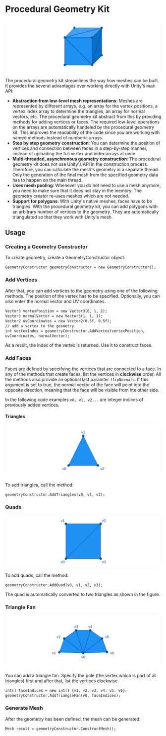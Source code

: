 # Procedural Geometry Kit

![Procedural Geometry](../resources/Logos/ProceduralGeometry.svg)

The procedural geometry kit streamlines the way how meshes can be built.
It provides the several advantages over working directly with Unity's `Mesh` API:

- **Abstraction from low-level mesh representations**: Meshes are represented by different arrays, e.g. an array for the vertex positions, a vertex index array to determine the triangles, an array for normal vectors, etc.
  The procedural geometry kit abstract from this by providing methods for adding vertices or faces. 
  The required low-level operations on the arrays are automatically handeled by the procedural geometry kit.
  This improves the readability of the code since you are working with named methods instead of numberic arrays.
- **Step by step geometry construction**: You can determine the position of vertices and connection between faces in a step-by-step manner, instead of uploading the full vertex and index arrays at once.
- **Multi-threaded, asynchronous geometry construction**: The procedural geometry kit does not use Unity's API in the construction process.
  Therefore, you can calculate the mesh's geometry in a separate thread.
  Only the generation of the final mesh from the specified geometry data has to happen on the main thread.
- **Uses mesh pooling**: Whenever you do not need to use a mesh anymore, you need to make sure that it does not stay in the memory.
  The geometry creator re-uses meshes which are not needed.
- **Support for polygons**: With Unity's native meshes, faces have to be triangles.
  With the procedural geometry kit, you can add polygons with an arbitrary number of vertices to the geometry.
  They are automatically triangulated so that they work with Unity's mesh.

## Usage

### Creating a Geometry Constructor

To create geometry, create a GeometryConstructor object:

```[C#]
GeometryConstructor geometryConstructor = new GeometryConstructor();
```

### Add Vertices

After that, you can add vertices to the geometry using one of the following methods.
The position of the vertex has to be specified.
Optionally, you can also enter the normal vector and UV coordinates.


```[C#]
Vector3 vertexPosition = new Vector3(0, 1, 2);
Vector3 normalVector = new Vector3(1, 1, 1);
Vector2 uvCoordinates = new Vector2(0.5f, 0.5f);
// add a vertex to the geometry
int vertexIndex = geometryConstructor.AddVertex(vertexPosition, uvCoordinates, normalVector);
```

As a result, the index of the vertex is returned.
Use it to construct faces.

### Add Faces

Faces are defined by specifying the vertices that are connected to a face.
In any of the methods that create faces, list the vertices in **clockwise** order.
All the methods also provide an optional last paramter `flipNormals`.
If this argument is set to true, the normal vector of the face will point into the opposite direction, meaning that the face will be visible from hte other side.

In the following code examples `v0, v1, v2...` are integer indices of previously added vertices.

#### Triangles

![Triangle](../resources/ProceduralGeometry/Triangle.svg)

To add triangles, call the method:
```[C#]
geometryConstructor.AddTriangles(v0, v1, v2);
```

### Quads

![Quad](../resources/ProceduralGeometry/Quad.svg)

To add quads, call the method:
```[C#]
geometryConstructor.AddQuad(v0, v1, v2, v3);
```
The quad is automatically converted to two triangles as shown in the figure.

### Triangle Fan

![Triangle Fan](../resources/ProceduralGeometry/TriangleFan.svg)

You can add a triangle fan.
Specify the pole (the vertex which is part of all triangles) first and after that, list the vertices clockwise.

```[C#]
int[] faceIndices = new int[] {v1, v2, v3, v4, v5, v6};
geometryConstructor.AddTriangleFan(v0, faceIndices);
```

### Generate Mesh

After the geometry has been defined, the mesh can be generated:

```[C#]
Mesh result = geometryConstructor.ConstructMesh();
```